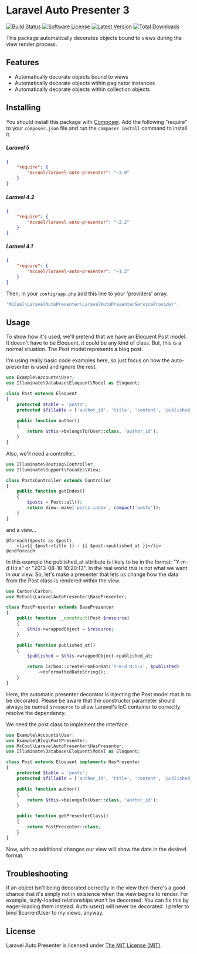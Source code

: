 Laravel Auto Presenter 3
========================

[![Build Status](https://img.shields.io/travis/ShawnMcCool/laravel-auto-presenter/master.svg?style=flat-square)](https://travis-ci.org/ShawnMcCool/laravel-auto-presenter)
[![Software License](https://img.shields.io/badge/license-MIT-brightgreen.svg?style=flat-square)](LICENSE)
[![Latest Version](https://img.shields.io/github/release/ShawnMcCool/laravel-auto-presenter.svg?style=flat-square)](https://github.com/ShawnMcCool/laravel-auto-presenter/releases)
[![Total Downloads](https://img.shields.io/packagist/dt/mccool/laravel-auto-presenter.svg?style=flat-square)](https://packagist.org/packages/mccool/laravel-auto-presenter)

This package automatically decorates objects bound to views during the view render process.


## Features

- Automatically decorate objects bound to views
- Automatically decorate objects within paginator instances
- Automatically decorate objects within collection objects


## Installing

You should install this package with [Composer](http://getcomposer.org/). Add the following "require" to your `composer.json` file and run the `composer install` command to install it.

##### Laravel 5

```json
{
    "require": {
        "mccool/laravel-auto-presenter": "~3.0"
    }
}
```

##### Laravel 4.2

```json
{
    "require": {
        "mccool/laravel-auto-presenter": "~2.2"
    }
}
```

##### Laravel 4.1

```json
{
    "require": {
        "mccool/laravel-auto-presenter": "~1.2"
    }
}
```

Then, in your `config/app.php` add this line to your 'providers' array.

```php
'McCool\LaravelAutoPresenter\LaravelAutoPresenterServiceProvider',
```


## Usage

To show how it's used, we'll pretend that we have an Eloquent Post model. It doesn't have to be Eloquent, it could be any kind of class. But, this is a normal situation. The Post model represents a blog post.

I'm using really basic code examples here, so just focus on how the auto-presenter is used and ignore the rest.

```php
use Example\Accounts\User;
use Illuminate\Database\Eloquent\Model as Eloquent;

class Post extends Eloquent
{
    protected $table = 'posts';
    protected $fillable = ['author_id', 'title', 'content', 'published_at'];

    public function author()
    {
        return $this->belongsTo(User::class, 'author_id');
    }
}
```

Also, we'll need a controller..

```php
use Illuminate\Routing\Controller;
use Illuminate\Support\Facades\View;

class PostsController extends Controller
{
    public function getIndex()
    {
        $posts = Post::all();
        return View::make('posts.index', compact('posts'));
    }
}
```

and a view...

```twig
@foreach($posts as $post)
    <li>{{ $post->title }} - {{ $post->published_at }}</li>
@endforeach
```

In this example the published_at attribute is likely to be in the format: "Y-m-d H:i:s" or "2013-08-10 10:20:13". In the real world this is not what we want in our view. So, let's make a presenter that lets us change how the data from the Post class is rendered within the view.

```php
use Carbon\Carbon;
use McCool\LaravelAutoPresenter\BasePresenter;

class PostPresenter extends BasePresenter
{
    public function __construct(Post $resource)
    {
        $this->wrappedObject = $resource;
    }

    public function published_at()
    {
        $published = $this->wrappedObject->published_at;

        return Carbon::createFromFormat('Y-m-d H:i:s', $published)
            ->toFormattedDateString();
    }
}
```

Here, the automatic presenter decorator is injecting the Post model that is to be decorated. Please be aware that the constructor parameter should always be named `$resource` to allow Laravel's IoC container to correctly resolve the dependency.

We need the post class to implement the interface.

```php
use Example\Accounts\User;
use Example\Blog\PostPresenter;
use McCool\LaravelAutoPresenter\HasPresenter;
use Illuminate\Database\Eloquent\Model as Eloquent;

class Post extends Eloquent implements HasPresenter
{
    protected $table = 'posts';
    protected $fillable = ['author_id', 'title', 'content', 'published_at'];

    public function author()
    {
        return $this->belongsTo(User::class, 'author_id');
    }

    public function getPresenterClass()
    {
        return PostPresenter::class;
    }
}
```

Now, with no additional changes our view will show the date in the desired format.


## Troubleshooting

If an object isn't being decorated correctly in the view then there's a good chance that it's simply not in existence when the view begins to render. For example, lazily-loaded relationships won't be decorated. You can fix this by eager-loading them instead. Auth::user() will never be decorated. I prefer to bind $currentUser to my views, anyway.


## License

Laravel Auto Presenter is licensed under [The MIT License (MIT)](LICENSE).
